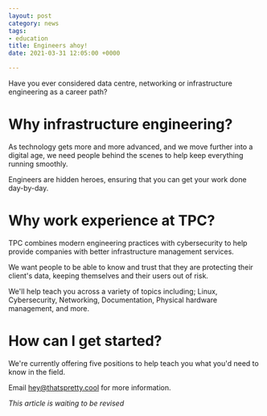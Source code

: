 ```yaml
---
layout: post
category: news
tags:
- education
title: Engineers ahoy!
date: 2021-03-31 12:05:00 +0000

---
```

Have you ever considered data centre, networking or infrastructure engineering as a career path?

# Why infrastructure engineering?

As technology gets more and more advanced, and we move further into a digital age, we need people behind the scenes to help keep everything running smoothly.

Engineers are hidden heroes, ensuring that you can get your work done day-by-day.

# Why work experience at TPC?

TPC combines modern engineering practices with cybersecurity to help provide companies with better infrastructure management services.

We want people to be able to know and trust that they are protecting their client's data, keeping themselves and their users out of risk.

We'll help teach you across a variety of topics including; Linux, Cybersecurity, Networking, Documentation, Physical hardware management, and more.

# How can I get started?

We're currently offering five positions to help teach you what you'd need to know in the field.

Email hey@thatspretty.cool for more information.

_This article is waiting to be revised_